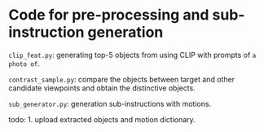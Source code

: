 # Code for pre-processing and sub-instruction generation

`clip_feat.py`: generating top-5 objects from using CLIP with prompts of `a photo of`.

`contrast_sample.py`: compare the objects between target and other candidate viewpoints and obtain the distinctive objects.

`sub_generator.py`: generation sub-instructions with motions.

todo: 1. upload extracted objects and motion dictionary.
